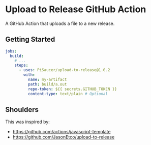 # Upload to Release GitHub Action

A GitHub Action that uploads a file to a new release.

## Getting Started

```yml
jobs:
  build:
    # ...
    steps:
      - uses: PiSaucer/upload-to-release@1.0.2
        with:
          name: my-artifact
          path: build/a.out
          repo-token: ${{ secrets.GITHUB_TOKEN }}
          content-type: text/plain # Optional
```

## Shoulders

This was inspired by:

- https://github.com/actions/javascript-template
- https://github.com/JasonEtco/upload-to-release

